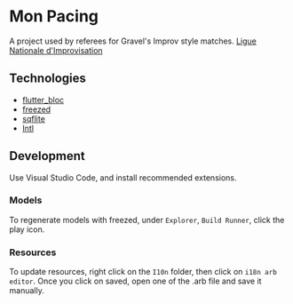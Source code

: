 # Mon Pacing

A project used by referees for Gravel's Improv style matches.
[Ligue Nationale d'Improvisation](https://en.wikipedia.org/wiki/Ligue_nationale_d%27improvisation)


## Technologies

- [flutter_bloc](https://pub.dev/packages/flutter_bloc)
- [freezed](https://pub.dev/packages/freezed)
- [sqflite](https://pub.dev/packages/sqflite)
- [Intl](https://pub.dev/packages/intl)


## Development

Use Visual Studio Code, and install recommended extensions.


### Models

To regenerate models with freezed, under `Explorer`, `Build Runner`, click the play icon.


### Resources

To update resources, right click on the `I10n` folder, then click on `i18n arb editor`. Once you click on saved, open one of the .arb file and save it manually.